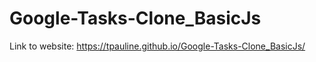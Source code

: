 # Google-Tasks-Clone_BasicJs
Link to website: https://tpauline.github.io/Google-Tasks-Clone_BasicJs/

